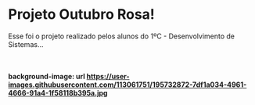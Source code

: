 # Projeto Outubro Rosa!
Esse foi o projeto realizado pelos alunos do 1ºC - Desenvolvimento de Sistemas... 
<br><br><br><b>

background-image: url https://user-images.githubusercontent.com/113061751/195732872-7df1a034-4961-4666-91a4-1f58118b395a.jpg
